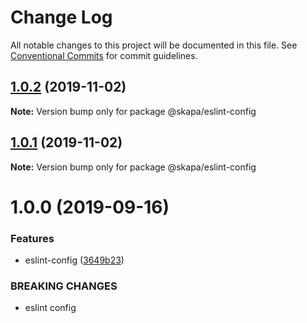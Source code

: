 # Change Log

All notable changes to this project will be documented in this file.
See [Conventional Commits](https://conventionalcommits.org) for commit guidelines.

## [1.0.2](https://github.com/christoferolaison/skapa/compare/@skapa/eslint-config@1.0.1...@skapa/eslint-config@1.0.2) (2019-11-02)

**Note:** Version bump only for package @skapa/eslint-config

## [1.0.1](https://github.com/christoferolaison/skapa/compare/@skapa/eslint-config@1.0.0...@skapa/eslint-config@1.0.1) (2019-11-02)

**Note:** Version bump only for package @skapa/eslint-config

# 1.0.0 (2019-09-16)

### Features

- eslint-config ([3649b23](https://github.com/christoferolaison/skapa/commit/3649b23))

### BREAKING CHANGES

- eslint config
